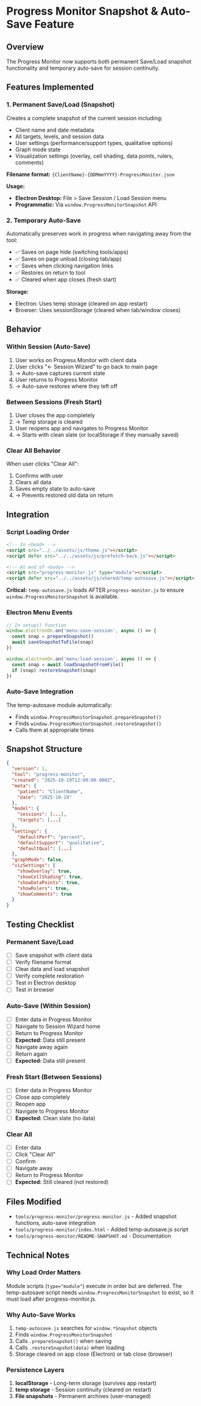 # Progress Monitor Snapshot & Auto-Save Feature

## Overview
The Progress Monitor now supports both permanent Save/Load snapshot functionality and temporary auto-save for session continuity.

## Features Implemented

### 1. Permanent Save/Load (Snapshot)
Creates a complete snapshot of the current session including:
- Client name and date metadata
- All targets, levels, and session data
- User settings (performance/support types, qualitative options)
- Graph mode state
- Visualization settings (overlay, cell shading, data points, rulers, comments)

**Filename format:** `{ClientName}-{DDMmmYYYY}-ProgressMonitor.json`

**Usage:**
- **Electron Desktop:** File > Save Session / Load Session menu
- **Programmatic:** Via `window.ProgressMonitorSnapshot` API

### 2. Temporary Auto-Save
Automatically preserves work in progress when navigating away from the tool:
- ✅ Saves on page hide (switching tools/apps)
- ✅ Saves on page unload (closing tab/app)
- ✅ Saves when clicking navigation links
- ✅ Restores on return to tool
- ✅ Cleared when app closes (fresh start)

**Storage:**
- Electron: Uses temp storage (cleared on app restart)
- Browser: Uses sessionStorage (cleared when tab/window closes)

## Behavior

### Within Session (Auto-Save)
1. User works on Progress Monitor with client data
2. User clicks "← Session Wizard" to go back to main page
3. → Auto-save captures current state
4. User returns to Progress Monitor
5. → Auto-save restores where they left off

### Between Sessions (Fresh Start)
1. User closes the app completely
2. → Temp storage is cleared
3. User reopens app and navigates to Progress Monitor
4. → Starts with clean slate (or localStorage if they manually saved)

### Clear All Behavior
When user clicks "Clear All":
1. Confirms with user
2. Clears all data
3. Saves empty state to auto-save
4. → Prevents restored old data on return

## Integration

### Script Loading Order
```html
<!-- In <head> -->
<script src="../../assets/js/theme.js"></script>
<script defer src="../../assets/js/prefetch-back.js"></script>

<!-- At end of <body> -->
<script src="progress-monitor.js" type="module"></script>
<script defer src="../../assets/js/shared/temp-autosave.js"></script>
```

**Critical:** `temp-autosave.js` loads AFTER `progress-monitor.js` to ensure `window.ProgressMonitorSnapshot` is available.

### Electron Menu Events
```javascript
// In setup() function
window.electronOn.on('menu:save-session', async () => {
  const snap = prepareSnapshot()
  await saveSnapshotToFile(snap)
})

window.electronOn.on('menu:load-session', async () => {
  const snap = await loadSnapshotFromFile()
  if (snap) restoreSnapshot(snap)
})
```

### Auto-Save Integration
The temp-autosave module automatically:
- Finds `window.ProgressMonitorSnapshot.prepareSnapshot()`
- Finds `window.ProgressMonitorSnapshot.restoreSnapshot()`
- Calls them at appropriate times

## Snapshot Structure
```json
{
  "version": 1,
  "tool": "progress-monitor",
  "created": "2025-10-19T12:00:00.000Z",
  "meta": {
    "patient": "ClientName",
    "date": "2025-10-19"
  },
  "model": {
    "sessions": [...],
    "targets": [...]
  },
  "settings": {
    "defaultPerf": "percent",
    "defaultSupport": "qualitative",
    "defaultQual": [...]
  },
  "graphMode": false,
  "vizSettings": {
    "showOverlay": true,
    "showCellShading": true,
    "showDataPoints": true,
    "showRulers": true,
    "showComments": true
  }
}
```

## Testing Checklist

### Permanent Save/Load
- [ ] Save snapshot with client data
- [ ] Verify filename format
- [ ] Clear data and load snapshot
- [ ] Verify complete restoration
- [ ] Test in Electron desktop
- [ ] Test in browser

### Auto-Save (Within Session)
- [ ] Enter data in Progress Monitor
- [ ] Navigate to Session Wizard home
- [ ] Return to Progress Monitor
- [ ] **Expected:** Data still present
- [ ] Navigate away again
- [ ] Return again
- [ ] **Expected:** Data still present

### Fresh Start (Between Sessions)
- [ ] Enter data in Progress Monitor
- [ ] Close app completely
- [ ] Reopen app
- [ ] Navigate to Progress Monitor
- [ ] **Expected:** Clean slate (no data)

### Clear All
- [ ] Enter data
- [ ] Click "Clear All"
- [ ] Confirm
- [ ] Navigate away
- [ ] Return to Progress Monitor  
- [ ] **Expected:** Still cleared (not restored)

## Files Modified
- `tools/progress-monitor/progress-monitor.js` - Added snapshot functions, auto-save integration
- `tools/progress-monitor/index.html` - Added temp-autosave.js script
- `tools/progress-monitor/README-SNAPSHOT.md` - Documentation

## Technical Notes

### Why Load Order Matters
Module scripts (`type="module"`) execute in order but are deferred. The temp-autosave script needs `window.ProgressMonitorSnapshot` to exist, so it must load after progress-monitor.js.

### Why Auto-Save Works
1. `temp-autosave.js` searches for `window.*Snapshot` objects
2. Finds `window.ProgressMonitorSnapshot` 
3. Calls `.prepareSnapshot()` when saving
4. Calls `.restoreSnapshot(data)` when loading
5. Storage cleared on app close (Electron) or tab close (browser)

### Persistence Layers
1. **localStorage** - Long-term storage (survives app restart)
2. **temp storage** - Session continuity (cleared on restart)
3. **File snapshots** - Permanent archives (user-managed)
